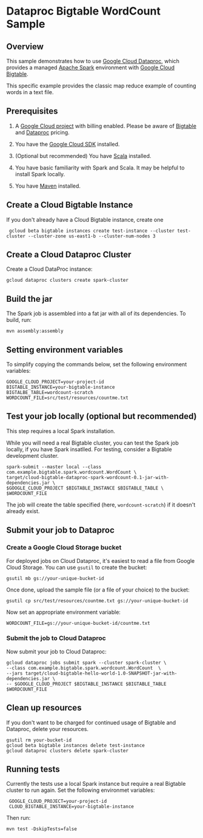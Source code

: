 # Dataproc Bigtable WordCount Sample

## Overview

This sample demonstrates how to use  [Google Cloud Dataproc](https://cloud.google.com/dataproc), which
provides a managed [Apache Spark](https://spark.apache.org/) environment with
[Google Cloud Bigtable](https://cloud.google.com/bigtable/docs).

This specific example provides the classic map reduce example of counting words
in a text file.

## Prerequisites

1. A [Google Cloud project](https://console.cloud.google.com/) with billing enabled. Please
be aware of [Bigtable](https://cloud.google.com/bigtable/pricing)
and [Dataproc](https://cloud.google.com/dataproc/docs/resources/pricing) pricing.

1. You have the [Google Cloud SDK](https://cloud.google.com/sdk/) installed.

1. (Optional but recommended) You have [Scala](https://www.scala-lang.org/) installed.

1. You have basic familiarity with Spark and Scala. It may be helpful to
install Spark locally.

1. You have [Maven](https://maven.apache.org/) installed.

## Create a Cloud Bigtable Instance

If you don't already have a Cloud Bigtable instance, create one

     gcloud beta bigtable instances create test-instance --cluster test-cluster --cluster-zone us-east1-b --cluster-num-nodes 3

## Create a Cloud Dataproc Cluster

Create a Cloud DataProc instance:

    gcloud dataproc clusters create spark-cluster

## Build the jar

The Spark job is assembled into a fat jar with all of its dependencies. To build, run:

    mvn assembly:assembly

## Setting environment variables

To simplify copying the commands below, set the following environment variables:

    GOOGLE_CLOUD_PROJECT=your-project-id
    BIGTABLE_INSTANCE=your-bigtable-instance
    BIGTALBE_TABLE=wordcount-scratch
    WORDCOUNT_FILE=src/test/resources/countme.txt

## Test your job locally (optional but recommended)

This step requires a local Spark installation.

While you will need a real Bigtable cluster, you can test the Spark job locally,
if you have Spark insatlled. For testing, consider a Bigtable development
cluster.

    spark-submit --master local --class com.example.bigtable.spark.wordcount.WordCount \
    target/cloud-bigtable-dataproc-spark-wordcount-0.1-jar-with-dependencies.jar \
    $GOOGLE_CLOUD_PROJECT $BIGTABLE_INSTANCE $BIGTABLE_TABLE \
    $WORDCOUNT_FILE

The job will create the table specified (here, `wordcount-scratch`) if it doesn't already exist.

## Submit your job to Dataproc

### Create a Google Cloud Storage bucket

For deployed jobs on Cloud Dataproc, it's easiest to read a file from Google
Cloud Storage. You can use `gsutil` to create the bucket:

    gsutil mb gs://your-unique-bucket-id

Once done, upload the sample file (or a file of your choice) to the bucket:

    gsutil cp src/test/resources/countme.txt gs://your-unique-bucket-id

Now set an appropriate environment variable:

    WORDCOUNT_FILE=gs://your-unique-bucket-id/countme.txt


### Submit the job to Cloud Dataproc

Now submit your job to Cloud Dataproc:

    gcloud dataproc jobs submit spark --cluster spark-cluster \
    --class com.example.bigtable.spark.wordcount.WordCount  \
    --jars target/cloud-bigtable-hello-world-1.0-SNAPSHOT-jar-with-dependencies.jar \
    -- $GOOGLE_CLOUD_PROJECT $BIGTABLE_INSTANCE $BIGTABLE_TABLE $WORDCOUNT_FILE

## Clean up resources

If you don't want to be charged for continued usage of Bigtable and Dataproc,
delete your resources.

    gsutil rm your-bucket-id
    gcloud beta bigtable instances delete test-instance
    gcloud dataproc clusters delete spark-cluster


## Running tests

Currently the tests use a local Spark instance but require a real Bigtable
cluster to run again. Set the following environmet variables:

     GOOGLE_CLOUD_PROJECT=your-project-id
     CLOUD_BIGTABLE_INSTANCE=your-bigtable-instance

Then run:

    mvn test -DskipTests=false
